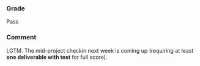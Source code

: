 ### Grade

Pass

### Comment

LGTM. The mid-project checkin next week is coming up (requiring at least **one deliverable with test** for full score).

